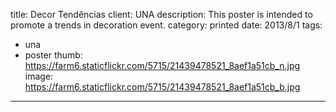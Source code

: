 title: Decor Tendências
client: UNA
description: This poster is intended to promote a trends in decoration event.
category: printed
date: 2013/8/1
tags: 
- una
- poster
thumb: https://farm6.staticflickr.com/5715/21439478521_8aef1a51cb_n.jpg
image: https://farm6.staticflickr.com/5715/21439478521_8aef1a51cb_b.jpg
---
